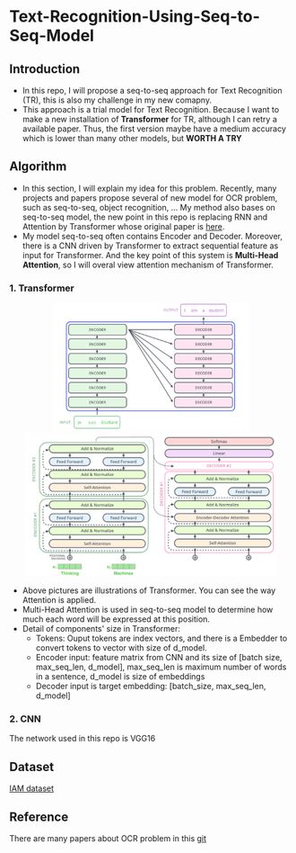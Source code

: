 # Text-Recognition-Using-Seq-to-Seq-Model
## Introduction
- In this repo, I will propose a seq-to-seq approach for Text Recognition (TR), this is also my challenge in my new comapny.
- This approach is a trial model for Text Recognition. Because I want to make a new installation of **Transformer** for TR, although I can retry a available paper. Thus, the first version maybe have a medium accuracy which is lower than many other models, but **WORTH A TRY**
## Algorithm
- In this section, I will explain my idea for this problem. Recently, many projects and papers propose several of new model for OCR problem, such as seq-to-seq, object recognition, ... My method also bases on seq-to-seq model, the new point in this repo is replacing RNN and Attention by Transformer whose original paper is [here](https://arxiv.org/pdf/1706.03762.pdf).
- My model seq-to-seq often contains Encoder and Decoder. Moreover, there is a CNN driven by Transformer to extract sequential feature as input for Transformer. And the key point of this system is **Multi-Head Attention**, so I will overal view attention mechanism of Transformer.
### 1. Transformer
<p align="center">
  <img src="/images/trans_0.png" width="350" />
  <img src="/images/trans_1.png" width="450" /> 
</p>

- Above pictures are illustrations of Transformer. You can see the way Attention is applied.
- Multi-Head Attention is used in seq-to-seq model to determine how much each word will be expressed at this position.
- Detail of components' size in Transformer:
  * Tokens: Ouput tokens are index vectors, and there is a Embedder to convert tokens to vector with size of d_model.
  * Encoder input: feature matrix from CNN and its size of [batch size, max_seq_len, d_model], max_seq_len is maximum number of words in a sentence, d_model is size of embeddings
  * Decoder input is target embedding: [batch_size, max_seq_len, d_model]

### 2. CNN
The network used in this repo is VGG16
## Dataset
[IAM dataset](http://www.fki.inf.unibe.ch/databases/iam-handwriting-database)
## Reference
There are many papers about OCR problem in this [git](https://github.com/ChanChiChoi/awesome-ocr)
